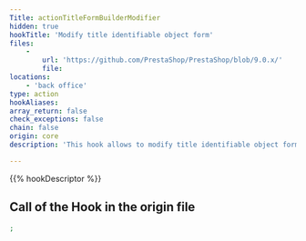 ```yaml
---
Title: actionTitleFormBuilderModifier
hidden: true
hookTitle: 'Modify title identifiable object form'
files:
    -
        url: 'https://github.com/PrestaShop/PrestaShop/blob/9.0.x/'
        file: 
locations:
    - 'back office'
type: action
hookAliases: 
array_return: false
check_exceptions: false
chain: false
origin: core
description: 'This hook allows to modify title identifiable object forms content by modifying form builder data or FormBuilder itself'

---
```


{{% hookDescriptor %}}

## Call of the Hook in the origin file

```php
;
```
